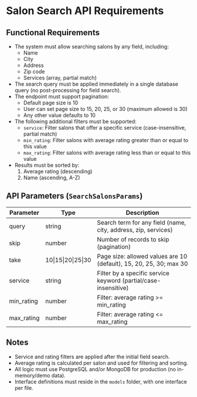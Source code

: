 # Salon Search API Requirements

## Functional Requirements

- The system must allow searching salons by any field, including:
  - Name
  - City
  - Address
  - Zip code
  - Services (array, partial match)
- The search query must be applied immediately in a single database query (no post-processing for field search).
- The endpoint must support pagination:
  - Default page size is 10
  - User can set page size to 15, 20, 25, or 30 (maximum allowed is 30)
  - Any other value defaults to 10
- The following additional filters must be supported:
  - `service`: Filter salons that offer a specific service (case-insensitive, partial match)
  - `min_rating`: Filter salons with average rating greater than or equal to this value
  - `max_rating`: Filter salons with average rating less than or equal to this value
- Results must be sorted by:
  1. Average rating (descending)
  2. Name (ascending, A-Z)

## API Parameters (`SearchSalonsParams`)

| Parameter  | Type               | Description                                                        |
| ---------- | ------------------ | ------------------------------------------------------------------ |
| query      | string             | Search term for any field (name, city, address, zip, services)     |
| skip       | number             | Number of records to skip (pagination)                             |
| take       | 10\|15\|20\|25\|30 | Page size: allowed values are 10 (default), 15, 20, 25, 30; max 30 |
| service    | string             | Filter by a specific service keyword (partial/case-insensitive)    |
| min_rating | number             | Filter: average rating >= min_rating                               |
| max_rating | number             | Filter: average rating <= max_rating                               |

## Notes

- Service and rating filters are applied after the initial field search.
- Average rating is calculated per salon and used for filtering and sorting.
- All logic must use PostgreSQL and/or MongoDB for production (no in-memory/demo data).
- Interface definitions must reside in the `models` folder, with one interface per file.
